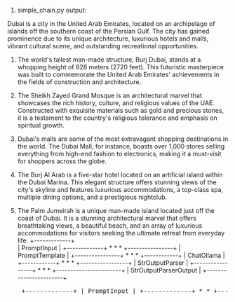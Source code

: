 1. simple_chain.py output:

Dubai is a city in the United Arab Emirates, located on an archipelago of islands off the southern coast of the Persian Gulf. The city has gained prominence due to its unique architecture, luxurious hotels and malls, vibrant cultural scene, and outstanding recreational opportunities.

1. The world's tallest man-made structure, Burj Dubai, stands at a whopping height of 828 meters (2720 feet). This futuristic masterpiece was built to commemorate the United Arab Emirates' achievements in the fields of construction and architecture.      

2. The Sheikh Zayed Grand Mosque is an architectural marvel that showcases the rich history, culture, and religious values of the UAE. Constructed with exquisite materials such as gold and precious stones, it is a testament to the country's religious tolerance and emphasis on spiritual growth.

3. Dubai's malls are some of the most extravagant shopping destinations in the world. The Dubai Mall, for instance, boasts over 1,000 stores selling everything from high-end fashion to electronics, making it a must-visit for shoppers across the globe.    

4. The Burj Al Arab is a five-star hotel located on an artificial island within the Dubai Marina. This elegant structure offers stunning views of the city's skyline and features luxurious accommodations, a top-class spa, multiple dining options, and a prestigious nightclub.

5. The Palm Jumeirah is a unique man-made island located just off the coast of Dubai. It is a stunning architectural marvel that offers breathtaking views, a beautiful beach, and an array of luxurious accommodations for visitors seeking the ultimate retreat from everyday life.
     +-------------+       
     | PromptInput |
     +-------------+
            *
            *
            *
    +----------------+
    | PromptTemplate |
    +----------------+
            *
            *
            *
      +------------+
      | ChatOllama |
      +------------+
            *
            *
            *
   +-----------------+
   | StrOutputParser |
   +-----------------+
            *
            *
            *
+-----------------------+
| StrOutputParserOutput |
+-----------------------+



   <pre> +-------------+ | PromptInput | +-------------+ * * +----------------+ | PromptTemplate | +----------------+ * * +------------+ | ChatOllama | +------------+ * * +-----------------+ | StrOutputParser | +-----------------+ * * +-----------------------+ | StrOutputParserOutput | +-----------------------+ </pre>

